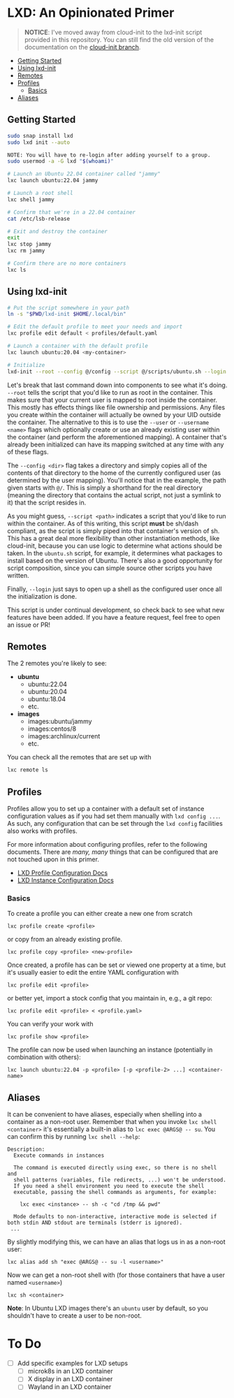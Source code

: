 # LXD: An Opinionated Primer

> **NOTICE**: I've moved away from cloud-init to the lxd-init script provided
> in this repository. You can still find the old version of the documentation
> on the [cloud-init branch](https://github.com/atomcult/lxd-primer/tree/cloud-init).


* [Getting Started](#getting-started)
* [Using lxd-init](#using-lxd-init)
* [Remotes](#remotes)
* [Profiles](#profiles)
  * [Basics](#basics)
* [Aliases](#aliases)

## Getting Started
```sh
sudo snap install lxd
sudo lxd init --auto

NOTE: You will have to re-login after adding yourself to a group.
sudo usermod -a -G lxd "$(whoami)"

# Launch an Ubuntu 22.04 container called "jammy"
lxc launch ubuntu:22.04 jammy

# Launch a root shell
lxc shell jammy

# Confirm that we're in a 22.04 container
cat /etc/lsb-release

# Exit and destroy the container
exit
lxc stop jammy
lxc rm jammy

# Confirm there are no more containers
lxc ls
```

## Using lxd-init
```sh
# Put the script somewhere in your path
ln -s "$PWD/lxd-init $HOME/.local/bin"

# Edit the default profile to meet your needs and import
lxc profile edit default < profiles/default.yaml

# Launch a container with the default profile
lxc launch ubuntu:20.04 <my-container>

# Initialize
lxd-init --root --config @/config --script @/scripts/ubuntu.sh --login <my-container>
```
Let's break that last command down into components to see what it's doing.
`--root` tells the script that you'd like to run as root in the container. This makes sure that your current user is mapped to root inside the container. This mostly has effects things like file ownership and permissions. Any files you create within the container will actually be owned by your UID outside the container. The alternative to this is to use the `--user` or `--username <name>` flags which optionally create or use an already existing user within the container (and perform the aforementioned mapping). A container that's already been initialized can have its mapping switched at any time with any of these flags.

The `--config <dir>` flag takes a directory and simply copies all of the contents of that directory to the home of the currently configured user (as determined by the user mapping). You'll notice that in the example, the path given starts with `@/`. This is simply a shorthand for the real directory (meaning the directory that contains the actual script, not just a symlink to it) that the script resides in.

As you might guess, `--script <path>` indicates a script that you'd like to run within the container. As of this writing, this script **must** be sh/dash compliant, as the script is simply piped into that container's version of sh. This has a great deal more flexibility than other instantiation methods, like cloud-init, because you can use logic to determine what actions should be taken. In the `ubuntu.sh` script, for example, it determines what packages to install based on the version of Ubuntu. There's also a good opportunity for script composition, since you can simple source other scripts you have written.

Finally, `--login` just says to open up a shell as the configured user once all the initialization is done.

This script is under continual development, so check back to see what new features have been added. If you have a feature request, feel free to open an issue or PR!

## Remotes

The 2 remotes you're likely to see:

- **ubuntu**
  - ubuntu:22.04
  - ubuntu:20.04
  - ubuntu:18.04
  - etc.
- **images**
  - images:ubuntu/jammy
  - images:centos/8
  - images:archlinux/current
  - etc.

You can check all the remotes that are set up with
```sh
lxc remote ls
```

## Profiles

Profiles allow you to set up a container with a default set of instance configuration values as if you had set them manually with `lxd config ...`. As such, any configuration that can be set through the `lxd config` facilities also works with profiles.

For more information about configuring profiles, refer to the following documents. There are *many, many* things that can be configured that are not touched upon in this primer.
 - [LXD Profile Configuration Docs](https://linuxcontainers.org/lxd/docs/master/profiles/)
 - [LXD Instance Configuration Docs](https://linuxcontainers.org/lxd/docs/master/instances/)

### Basics

To create a profile you can either create a new one from scratch
```
lxc profile create <profile>
```

or copy from an already existing profile.
```
lxc profile copy <profile> <new-profile>
```

Once created, a profile has can be set or viewed one property at a time, but it's usually easier to edit the entire YAML configuration with
```
lxc profile edit <profile>
```

or better yet, import a stock config that you maintain in, e.g., a git repo:
```
lxc profile edit <profile> < <profile.yaml>
```

You can verify your work with
```
lxc profile show <profile>
```

The profile can now be used when launching an instance (potentially in combination with others):
```
lxc launch ubuntu:22.04 -p <profile> [-p <profile-2> ...] <container-name>
```

## Aliases
It can be convenient to have aliases, especially when shelling into a container as a non-root user.
Remember that when you invoke `lxc shell <container>` it's essentially a built-in alias to `lxc exec @ARGS@ -- su`. You can confirm this by running `lxc shell --help`:
```
Description:
  Execute commands in instances

  The command is executed directly using exec, so there is no shell and
  shell patterns (variables, file redirects, ...) won't be understood.
  If you need a shell environment you need to execute the shell
  executable, passing the shell commands as arguments, for example:

    lxc exec <instance> -- sh -c "cd /tmp && pwd"

  Mode defaults to non-interactive, interactive mode is selected if both stdin AND stdout are terminals (stderr is ignored).
 ...
```

By slightly modifying this, we can have an alias that logs us in as a non-root user:
```
lxc alias add sh "exec @ARGS@ -- su -l <username>"
```

Now we can get a non-root shell with (for those containers that have a user named `<username>`)
```
lxc sh <container>
```

**Note**: In Ubuntu LXD images there's an `ubuntu` user by default, so you shouldn't have to create a user to be non-root.

# To Do
 - [ ] Add specific examples for LXD setups
   - [ ] microk8s in an LXD container
   - [ ] X display in an LXD container
   - [ ] Wayland in an LXD container
